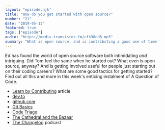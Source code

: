 ```yaml
---
layout: "episode.njk"
title: "How do you get started with open source?"
number: "21"
date: "2019-05-13"
featured: true
tags: ["episode"]
audio: "https://media.transistor.fm/cfb38ed8.mp3"
summary: "What is open source, and is contributing a good use of time for newbie coders?"
---
```


Ed has found the world of open source software both intimidating *and* intriguing. Did Tom feel the same when he started out? What even is open source, anyway? And is getting involved useful for people just starting out on their coding careers? What are some good tactics for getting started? Find out all this and more in this week's enticing instalment of A Question of Code.

* [Learn by Contributing](https://dev.to/agoldis/learn-by-contributing-27g6) article
* [dev.to](https://dev.to/)
* [github.com](https://github.com/)
* [Git Basics](https://git-scm.com/book/en/v1/Getting-Started-Git-Basics)
* [Code Triage](https://www.codetriage.com/)
* [The Cathedral and the Bazaar](https://en.wikipedia.org/wiki/The_Cathedral_and_the_Bazaar)
* [The Changelog](https://changelog.com/podcast) podcast

